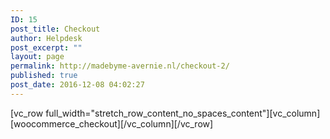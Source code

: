 ```yaml
---
ID: 15
post_title: Checkout
author: Helpdesk
post_excerpt: ""
layout: page
permalink: http://madebyme-avernie.nl/checkout-2/
published: true
post_date: 2016-12-08 04:02:27
---
```

[vc_row full_width="stretch_row_content_no_spaces_content"][vc_column][woocommerce_checkout][/vc_column][/vc_row]